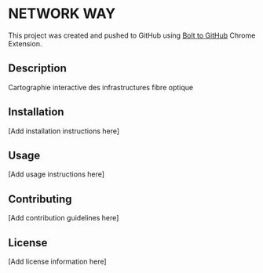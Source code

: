 # NETWORK WAY

This project was created and pushed to GitHub using [Bolt to GitHub](https://github.com/mamertofabian/bolt-to-github) Chrome Extension.

## Description

Cartographie interactive des infrastructures fibre optique

## Installation

[Add installation instructions here]

## Usage

[Add usage instructions here]

## Contributing

[Add contribution guidelines here]

## License

[Add license information here]

